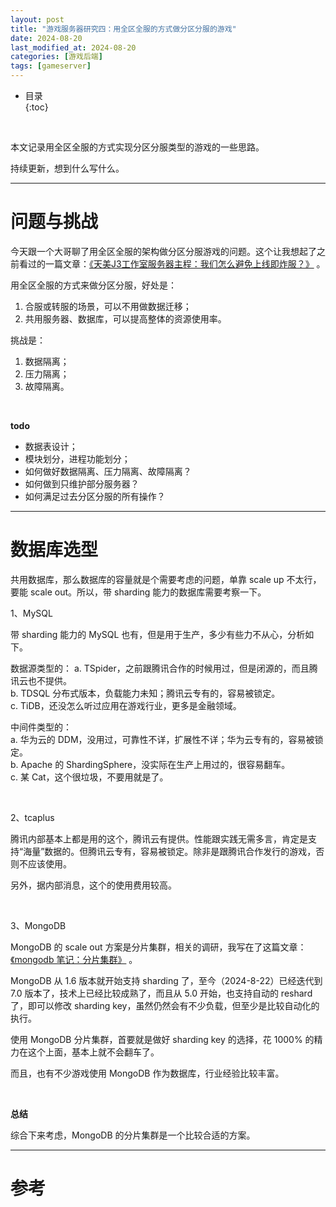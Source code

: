 ```yaml
---
layout: post
title: "游戏服务器研究四：用全区全服的方式做分区分服的游戏"
date: 2024-08-20
last_modified_at: 2024-08-20
categories: [游戏后端]
tags: [gameserver]
---
```


* 目录  
{:toc}
<br/>

本文记录用全区全服的方式实现分区分服类型的游戏的一些思路。  

持续更新，想到什么写什么。  

---

# 问题与挑战

今天跟一个大哥聊了用全区全服的架构做分区分服游戏的问题。这个让我想起了之前看过的一篇文章：[《天美J3工作室服务器主程：我们怎么避免上线即炸服？》](https://youxiputao.com/articles/20565) 。     


用全区全服的方式来做分区分服，好处是：   

1. 合服或转服的场景，可以不用做数据迁移；   
2. 共用服务器、数据库，可以提高整体的资源使用率。    

挑战是：  

1. 数据隔离；   
2. 压力隔离；    
3. 故障隔离。     

<br/>

**todo**   

* 数据表设计；   
* 模块划分，进程功能划分；   
* 如何做好数据隔离、压力隔离、故障隔离？   
* 如何做到只维护部分服务器？  
* 如何满足过去分区分服的所有操作？   

---

# 数据库选型

共用数据库，那么数据库的容量就是个需要考虑的问题，单靠 scale up 不太行，要能 scale out。所以，带 sharding 能力的数据库需要考察一下。  

1、MySQL 

带 sharding 能力的 MySQL 也有，但是用于生产，多少有些力不从心，分析如下。  

数据源类型的： 
a. TSpider，之前跟腾讯合作的时候用过，但是闭源的，而且腾讯云也不提供。    
b. TDSQL 分布式版本，负载能力未知；腾讯云专有的，容易被锁定。    
c. TiDB，还没怎么听过应用在游戏行业，更多是金融领域。    

中间件类型的：  
a. 华为云的 DDM，没用过，可靠性不详，扩展性不详；华为云专有的，容易被锁定。    
b. Apache 的 ShardingSphere，没实际在生产上用过的，很容易翻车。  
c. 某 Cat，这个很垃圾，不要用就是了。   

<br/>

2、tcaplus  

腾讯内部基本上都是用的这个，腾讯云有提供。性能跟实践无需多言，肯定是支持“海量”数据的。但腾讯云专有，容易被锁定。除非是跟腾讯合作发行的游戏，否则不应该使用。   

另外，据内部消息，这个的使用费用较高。   

<br/>

3、MongoDB

MongoDB 的 scale out 方案是分片集群，相关的调研，我写在了这篇文章：[《mongodb 笔记：分片集群》](https://blog.antsmallant.top/2024/08/19/mongodb-note-2-sharding) 。   

MongoDB 从 1.6 版本就开始支持 sharding 了，至今（2024-8-22）已经迭代到 7.0 版本了，技术上已经比较成熟了，而且从 5.0 开始，也支持自动的 reshard 了，即可以修改 sharding key，虽然仍然会有不少负载，但至少是比较自动化的执行。   

使用 MongoDB 分片集群，首要就是做好 sharding key 的选择，花 1000% 的精力在这个上面，基本上就不会翻车了。  

而且，也有不少游戏使用 MongoDB 作为数据库，行业经验比较丰富。  

<br/>

**总结**

综合下来考虑，MongoDB 的分片集群是一个比较合适的方案。  

---

# 参考